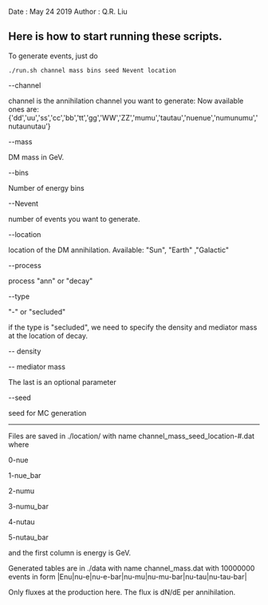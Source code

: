 Date    : May 24 2019
Author  : Q.R. Liu

Here is how to start running these scripts.
-----------------------------------------------
To generate events, just do 
```
./run.sh channel mass bins seed Nevent location
```
--channel

channel is the annihilation channel you want to generate:
Now available ones are:
{'dd','uu','ss','cc','bb','tt','gg','WW','ZZ','mumu','tautau','nuenue','numunumu','nutaunutau'}

--mass

DM mass in GeV.

--bins

Number of energy bins

--Nevent

number of events you want to generate.

--location

location of the DM annihilation. Available: "Sun", "Earth" ,"Galactic" 

--process

process "ann" or "decay"

--type

"-" or "secluded"

if the type is "secluded", we need to specify the density and mediator mass at the location of decay.
  
  -- density

  -- mediator mass

The last is an optional parameter 

--seed

seed for MC generation 


------------------------------------------------
Files are saved in ./location/ with name channel_mass_seed_location-#.dat where
 
0-nue

1-nue_bar

2-numu

3-numu_bar

4-nutau

5-nutau_bar 

and the first column is energy is GeV.

Generated tables are in ./data with name channel_mass.dat with 10000000 events in form 
|Enu|nu-e|nu-e-bar|nu-mu|nu-mu-bar|nu-tau|nu-tau-bar|

Only fluxes at the production here. The flux is dN/dE per annihilation.
